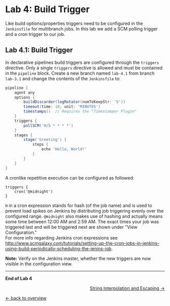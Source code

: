 Lab 4: Build Trigger
====================

Like build options/properties triggers need to be configured in the ``Jenkinsfile`` for
multibranch jobs. In this lab we add a SCM polling trigger and a cron trigger to our job.

Lab 4.1: Build Trigger
----------------------

In declarative pipelines build triggers are configured through the ``triggers`` directive.
Only a single ``triggers`` directive is allowed and must be contained in the ``pipeline`` block.
Create a new branch named ``lab-4.1`` from branch ``lab-3.1`` and change the contents of the ``Jenkinsfile`` to:

```groovy
pipeline {
    agent any
    options {
        buildDiscarder(logRotator(numToKeepStr: '5'))
        timeout(time: 10, unit: 'MINUTES')
        timestamps()  // Requires the "Timestamper Plugin"
    }
    triggers {
        pollSCM('H/5 * * * *')
    }
    stages {
        stage('Greeting') {
            steps {
                echo 'Hello, World!'
            }
        }
    }
}
```
A cronlike repetitive execution can be configured as followed:
```
triggers {
    cron('@midnight')
}
```

``H`` in a cron expression stands for hash (of the job name) and is used to prevent load spikes on Jenkins by distributing job triggering evenly over the configured range.
``@midnight`` also makes use of hashing and actually means some time between 12:00 AM and 2:59 AM. The exact times your job was triggered last and will be triggered next
are shown under "View Configuration."  
For more info regarding Jenkins cron expressions see <http://www.scmgalaxy.com/tutorials/setting-up-the-cron-jobs-in-jenkins-using-build-periodically-scheduling-the-jenins-job>.

**Note:** Verify on the Jenkins master, whether the new triggers are now visible in the configuration view.

---

**End of Lab 4**

<p width="100px" align="right"><a href="05_string_interpolation_quoting_escaping.md">String Interpolation and Escaping →</a></p>

[← back to overview](../README.md)
